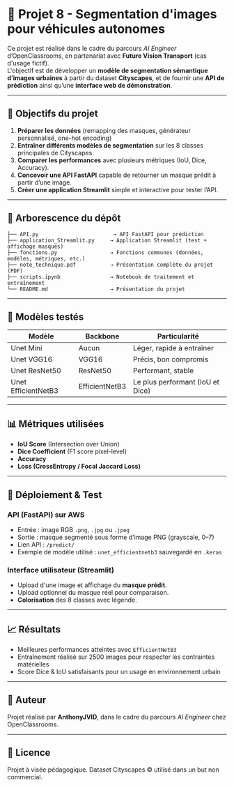 # 🚗 Projet 8 - Segmentation d'images pour véhicules autonomes

Ce projet est réalisé dans le cadre du parcours *AI Engineer* d’OpenClassrooms, en partenariat avec **Future Vision Transport** (cas d'usage fictif).  
L'objectif est de développer un **modèle de segmentation sémantique d’images urbaines** à partir du dataset **Cityscapes**, et de fournir une **API de prédiction** ainsi qu’une **interface web de démonstration**.

---

## 🎯 Objectifs du projet

1. **Préparer les données** (remapping des masques, générateur personnalisé, one-hot encoding)
2. **Entraîner différents modèles de segmentation** sur les 8 classes principales de Cityscapes.
3. **Comparer les performances** avec plusieurs métriques (IoU, Dice, Accuracy).
4. **Concevoir une API FastAPI** capable de retourner un masque prédit à partir d’une image.
5. **Créer une application Streamlit** simple et interactive pour tester l’API.

---

## 📂 Arborescence du dépôt

```
├── API.py                        → API FastAPI pour prédiction
├── application_Streamlit.py     → Application Streamlit (test + affichage masques)
├── fonctions.py                 → Fonctions communes (données, modèles, métriques, etc.)
├── note_technique.pdf           → Présentation complète du projet (PDF)
├── scripts.ipynb                → Notebook de traitement et entraînement
└── README.md                    → Présentation du projet
```

---

## 🧠 Modèles testés

| Modèle          | Backbone        | Particularité                              |
|------------------|------------------|--------------------------------------------|
| Unet Mini        | Aucun            | Léger, rapide à entraîner                  |
| Unet VGG16       | VGG16            | Précis, bon compromis                      |
| Unet ResNet50    | ResNet50         | Performant, stable                         |
| Unet EfficientNetB3 | EfficientNetB3 | Le plus performant (IoU et Dice)           |

---

## 📊 Métriques utilisées

- **IoU Score** (Intersection over Union)
- **Dice Coefficient** (F1 score pixel-level)
- **Accuracy**
- **Loss (CrossEntropy / Focal Jaccard Loss)**

---

## 🧪 Déploiement & Test

### API (FastAPI) sur AWS

- Entrée : image RGB `.png`, `.jpg` ou `.jpeg`
- Sortie : masque segmenté sous forme d’image PNG (grayscale, 0–7)
- Lien API : `/predict/`  
- Exemple de modèle utilisé : `unet_efficientnetb3` sauvegardé en `.keras`

### Interface utilisateur (Streamlit)

- Upload d'une image et affichage du **masque prédit**.
- Upload optionnel du masque réel pour comparaison.
- **Colorisation** des 8 classes avec légende.

---

## 📈 Résultats

- Meilleures performances atteintes avec `EfficientNetB3`
- Entraînement réalisé sur 2500 images pour respecter les contraintes matérielles
- Score Dice & IoU satisfaisants pour un usage en environnement urbain

---

## 🧠 Auteur

Projet réalisé par **AnthonyJVID**, dans le cadre du parcours *AI Engineer* chez OpenClassrooms.

---

## 📄 Licence

Projet à visée pédagogique. Dataset Cityscapes © utilisé dans un but non commercial.
